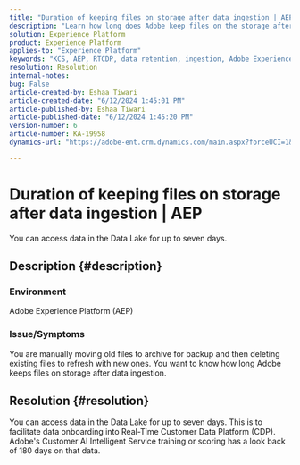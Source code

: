 ```yaml
---
title: "Duration of keeping files on storage after data ingestion | AEP"
description: "Learn how long does Adobe keep files on the storage after data ingestion."
solution: Experience Platform
product: Experience Platform
applies-to: "Experience Platform"
keywords: "KCS, AEP, RTCDP, data retention, ingestion, Adobe Experience Platform, Experience Platform, data lake"
resolution: Resolution
internal-notes: 
bug: False
article-created-by: Eshaa Tiwari
article-created-date: "6/12/2024 1:45:01 PM"
article-published-by: Eshaa Tiwari
article-published-date: "6/12/2024 1:45:20 PM"
version-number: 6
article-number: KA-19958
dynamics-url: "https://adobe-ent.crm.dynamics.com/main.aspx?forceUCI=1&pagetype=entityrecord&etn=knowledgearticle&id=9c5b47f2-c128-ef11-840a-6045bd029b18"

---
```

# Duration of keeping files on storage after data ingestion | AEP


You can access data in the Data Lake for up to seven days.

## Description {#description}


### <b>Environment</b>

Adobe Experience Platform (AEP)

### <b>Issue/Symptoms</b>

You are manually moving old files to archive for backup and then deleting existing files to refresh with new ones. You want to know how long Adobe keeps files on storage after data ingestion.




## Resolution {#resolution}


You can access data in the Data Lake for up to seven days. This is to facilitate data onboarding into Real-Time Customer Data Platform (CDP). Adobe's Customer AI Intelligent Service training or scoring has a look back of 180 days on that data.
